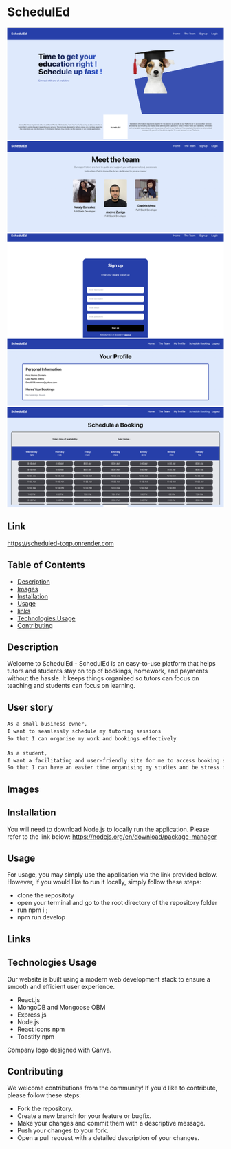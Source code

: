 # SchedulEd

![S1](./assets/images/S1.png)
![S2](./assets/images/S2.png)
![S3](./assets/images/S3.png)
![S4](./assets/images/S4.png)
![S5](./assets/images/S5.png)

## Link
https://scheduled-tcqp.onrender.com

## Table of Contents

- [Description](#Description)
- [Images](#images)
- [Installation](#installation)
- [Usage](#Usage)
- [links](#links)
- [Technologies Usage](#technologies-usage)
- [Contributing](#contributing)

## Description
Welcome to SchedulEd -
SchedulEd is an easy-to-use platform that helps tutors and students stay on top of bookings, homework, and payments without the hassle. It keeps things organized so tutors can focus on teaching and students can focus on learning.

## User story
```md
As a small business owner,
I want to seamlessly schedule my tutoring sessions
So that I can organise my work and bookings effectively

As a student,
I want a facilitating and user-friendly site for me to access booking sessions, homework, and payment plans
So that I can have an easier time organising my studies and be stress free.
```


## Images 


## Installation
You will need to download Node.js to locally run the application. Please refer to the link below:
https://nodejs.org/en/download/package-manager


## Usage 
For usage, you may simply use the application via the link provided below. However, if you would like to run it locally, simply follow these steps:

- clone the repositoty
- open your terminal and go to the root directory of the repository folder
- run npm i ;
- npm run develop 


## Links 


## Technologies Usage
Our website is built using a modern web development stack to ensure a smooth and efficient user experience.
- React.js
- MongoDB and Mongoose OBM
- Express.js
- Node.js
- React icons npm
- Toastify npm

Company logo designed with Canva.


## Contributing
We welcome contributions from the community! If you'd like to contribute, please follow these steps:

- Fork the repository.
- Create a new branch for your feature or bugfix.
- Make your changes and commit them with a descriptive message.
- Push your changes to your fork.
- Open a pull request with a detailed description of your changes.